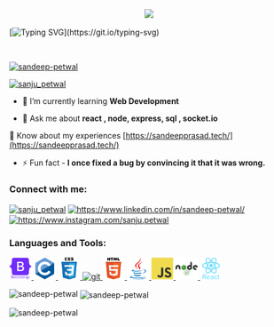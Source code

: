 <div style="text-align: center;"> 
  <img width="400" src="[https://readme-typing-svg.herokuapp.com?font=JetBrains+Mono&weight=600&size=30&duration=3000&color=2AF7B4&width=535&lines=Hi%2C+I'm+Vineet%F0%9F%91%8B;Let's+Connect!](https://readme-typing-svg.herokuapp.com?font=Fira+Code&weight=500&size=21&duration=3000&pause=500&center=true&vCenter=true&width=435&lines=Hi%2C+I'm+Sandeep+Petwal%F0%9F%91%8B;Web+developer+%3C%2F%3E;Let's+Connect!)"/>
</div>



[![Typing SVG](https://readme-typing-svg.herokuapp.com?font=Fira+Code&weight=500&size=21&duration=3000&pause=500&center=true&vCenter=true&width=435&lines=Hi%2C+I'm+Sandeep+Petwal%F0%9F%91%8B;Web+developer+%3C%2F%3E;Let's+Connect!)](https://git.io/typing-svg)
<p align="left"> <img src="https://komarev.com/ghpvc/?username=sandeep-petwal&label=Profile%20views&color=0e75b6&style=flat" alt="" /> </p>

<p align="left"> <a href="https://github.com/ryo-ma/github-profile-trophy"><img src="https://github-profile-trophy.vercel.app/?username=sandeep-petwal" alt="sandeep-petwal" /></a> </p>

<p align="left"> <a href="https://twitter.com/sanju_petwal" target="blank"><img src="https://img.shields.io/twitter/follow/sanju_petwal?logo=twitter&style=for-the-badge" alt="sanju_petwal" /></a> </p>

- 🌱 I’m currently learning **Web Development**

<!--- 👨‍💻 All of my projects are available at [https://sandeepprasad.tech/](https://sandeepprasad.tech/) --->

- 💬 Ask me about **react , node, express, sql , socket.io**

<!-- 📫 How to reach me **sandeeppetwal51@gmail.com** -->

📄 Know about my experiences [https://sandeepprasad.tech/](https://sandeepprasad.tech/) 

- ⚡ Fun fact - **I once fixed a bug by convincing it that it was wrong.**

<h3 align="left">Connect with me:</h3>
<p align="left">
<a href="https://twitter.com/sanju_petwal" target="blank"><img align="center" src="https://raw.githubusercontent.com/rahuldkjain/github-profile-readme-generator/master/src/images/icons/Social/twitter.svg" alt="sanju_petwal" height="30" width="40" /></a>
<a href="https://linkedin.com/in/https://www.linkedin.com/in/sandeep-petwal/" target="blank"><img align="center" src="https://raw.githubusercontent.com/rahuldkjain/github-profile-readme-generator/master/src/images/icons/Social/linked-in-alt.svg" alt="https://www.linkedin.com/in/sandeep-petwal/" height="30" width="40" /></a>
<a href="https://instagram.com/https://www.instagram.com/sanju.petwal" target="blank"><img align="center" src="https://raw.githubusercontent.com/rahuldkjain/github-profile-readme-generator/master/src/images/icons/Social/instagram.svg" alt="https://www.instagram.com/sanju.petwal" height="30" width="40" /></a>
</p>

<h3 align="left">Languages and Tools:</h3>
<p align="left"> <a href="https://getbootstrap.com" target="_blank" rel="noreferrer"> <img src="https://raw.githubusercontent.com/devicons/devicon/master/icons/bootstrap/bootstrap-plain-wordmark.svg" alt="bootstrap" width="40" height="40"/> </a> <a href="https://www.cprogramming.com/" target="_blank" rel="noreferrer"> <img src="https://raw.githubusercontent.com/devicons/devicon/master/icons/c/c-original.svg" alt="c" width="40" height="40"/> </a> <a href="https://www.w3schools.com/css/" target="_blank" rel="noreferrer"> <img src="https://raw.githubusercontent.com/devicons/devicon/master/icons/css3/css3-original-wordmark.svg" alt="css3" width="40" height="40"/> </a> <a href="https://git-scm.com/" target="_blank" rel="noreferrer"> <img src="https://www.vectorlogo.zone/logos/git-scm/git-scm-icon.svg" alt="git" width="40" height="40"/> </a> <a href="https://www.w3.org/html/" target="_blank" rel="noreferrer"> <img src="https://raw.githubusercontent.com/devicons/devicon/master/icons/html5/html5-original-wordmark.svg" alt="html5" width="40" height="40"/> </a> <a href="https://www.java.com" target="_blank" rel="noreferrer"> <img src="https://raw.githubusercontent.com/devicons/devicon/master/icons/java/java-original.svg" alt="java" width="40" height="40"/> </a> <a href="https://developer.mozilla.org/en-US/docs/Web/JavaScript" target="_blank" rel="noreferrer"> <img src="https://raw.githubusercontent.com/devicons/devicon/master/icons/javascript/javascript-original.svg" alt="javascript" width="40" height="40"/> </a> <a href="https://nodejs.org" target="_blank" rel="noreferrer"> <img src="https://raw.githubusercontent.com/devicons/devicon/master/icons/nodejs/nodejs-original-wordmark.svg" alt="nodejs" width="40" height="40"/> </a> <a href="https://reactjs.org/" target="_blank" rel="noreferrer"> <img src="https://raw.githubusercontent.com/devicons/devicon/master/icons/react/react-original-wordmark.svg" alt="react" width="40" height="40"/> </a> </p>

<p><img align="left" src="https://github-readme-stats.vercel.app/api/top-langs?username=sandeep-petwal&show_icons=true&locale=en&layout=compact" alt="sandeep-petwal" /></p>

<p>&nbsp;<img align="center" src="https://github-readme-stats.vercel.app/api?username=sandeep-petwal&show_icons=true&locale=en" alt="sandeep-petwal" /></p>

<p><img align="center" src="https://github-readme-streak-stats.herokuapp.com/?user=sandeep-petwal&" alt="sandeep-petwal" /></p>
